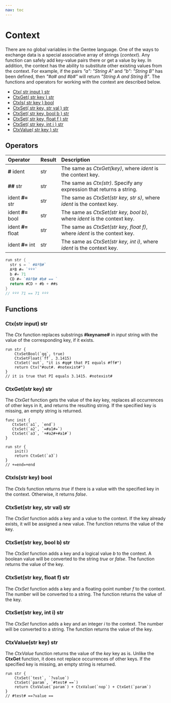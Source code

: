 ```yaml
---
nav: toc
---
```


# Context

There are no global variables in the Gentee language. One of the ways to exchange data is a special associative array of strings \(_context_\). Any function can safely add key-value pairs there or get a value by key. In addition, the context has the ability to substitute other existing values from the context. For example, if the pairs _"a": "String A"_ and _"b": "String B"_ has been defined, then _"\#a\# and \#b\#"_ will return _"String A and String B"_. The functions and operators for working with the context are described below.

* [Ctx\( str input \) str](context.md#ctx-str-input-str)
* [CtxGet\( str key \) str](context.md#ctxget-str-key-str)
* [CtxIs\( str key \) bool](context.md#ctxis-str-key-bool)
* [CtxSet\( str key, str val \) str](context.md#ctxset-str-key-str-val-str)
* [CtxSet\( str key, bool b \) str](context.md#ctxset-str-key-bool-b-str)
* [CtxSet\( str key, float f \) str](context.md#ctxset-str-key-float-f-str)
* [CtxSet\( str key, int i \) str](context.md#ctxset-str-key-int-i-str)
* [CtxValue\( str key \) str](context.md#ctxvalue-str-key-str)

## Operators

| Operator | Result | Description |
| :--- | :--- | :--- |
| **\#** ident | str | The same as _CtxGet\(key\)_, where _ident_ is the context key. |
| **\#\#** str | str | The same as _Ctx\(str\)_. Specify any expression that returns a string. |
| ident **\#=** str | str | The same as _CtxSet\(str key, str s\)_, where _ident_ is the context key. |
| ident **\#=** bool | str | The same as _CtxSet\(str key, bool b\)_, where _ident_ is the context key. |
| ident **\#=** float | str | The same as _CtxSet\(str key, float f\)_, where _ident_ is the context key. |
| ident **\#=** int | str | The same as _CtxSet\(str key, int i\)_, where _ident_ is the context key. |

```go
run str {
  str s = ` #AºB#`
  AºB #= `ººº`
  b #= 71
  CD #= `#AºB# #b# == ` 
  return #CD + #b + ##s
}
// ººº 71 == 71 ººº
```

## Functions

### Ctx\(str input\) str

The _Ctx_ function replaces substrings **\#keyname\#** in _input_ string with the value of the corresponding key, if it exists.

```text
run str {
    CtxSetBool(`qq`, true)
    CtxSetFloat(`ff`, 3.1415)
    CtxSet(`out`, "it is #qq# that PI equals #ff#")
    return Ctx("#out#. #notexist#")
}
// it is true that PI equals 3.1415. #notexist#
```

### CtxGet\(str key\) str

The _CtxGet_ function gets the value of the _key_ key, replaces all occurrences of other keys in it, and returns the resulting string. If the specified key is missing, an empty string is returned.

```text
func init {
   CtxSet(`a1`, `end`)
   CtxSet(`a2`, `=#a1#=`)
   CtxSet(`a3`, `+#a2#+#a1#`)
}

run str {
    init()
    return CtxGet(`a3`)
}
// +=end=+end
```

### CtxIs\(str key\) bool

The _CtxIs_ function returns _true_ if there is a value with the specified key in the context. Otherwise, it returns _false_.

### CtxSet\(str key, str val\) str

The _CtxSet_ function adds a key and a value to the context. If the key already exists, it will be assigned a new value. The function returns the value of the key.

### CtxSet\(str key, bool b\) str

The _CtxSet_ function adds a key and a logical value _b_ to the context. A boolean value will be converted to the string _true_ or _false_. The function returns the value of the key.

### CtxSet\(str key, float f\) str

The _CtxSet_ function adds a key and a floating-point number _f_ to the context. The number will be converted to a string. The function returns the value of the key.

### CtxSet\(str key, int i\) str

The _CtxSet_ function adds a key and an integer _i_ to the context. The number will be converted to a string. The function returns the value of the key.

### CtxValue\(str key\) str

The _CtxValue_ function returns the value of the _key_ key as is. Unlike the **CtxGet** function, it does not replace occurrences of other keys. If the specified key is missing, an empty string is returned.

```text
run str {
    CtxSet(`test`, `?value`)
    CtxSet(`param`, `#test# ==`)
    return CtxValue(`param`) + CtxValue(`nop`) + CtxGet(`param`)
}
// #test# ==?value ==
```

